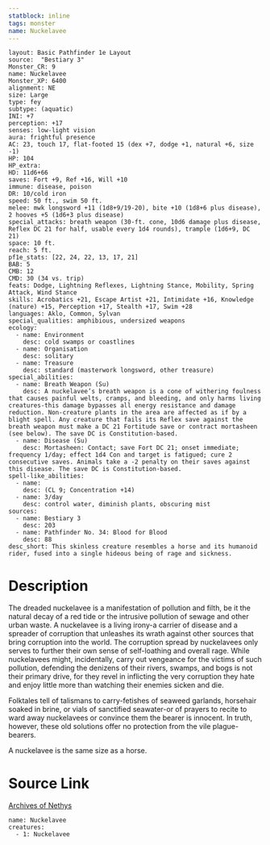 ```yaml
---
statblock: inline
tags: monster
name: Nuckelavee
---
```

```statblock
layout: Basic Pathfinder 1e Layout
source:  "Bestiary 3"
Monster_CR: 9
name: Nuckelavee
Monster_XP: 6400
alignment: NE
size: Large
type: fey
subtype: (aquatic)
INI: +7
perception: +17
senses: low-light vision
aura: frightful presence
AC: 23, touch 17, flat-footed 15 (dex +7, dodge +1, natural +6, size -1)
HP: 104
HP_extra: 
HD: 11d6+66
saves: Fort +9, Ref +16, Will +10
immune: disease, poison
DR: 10/cold iron
speed: 50 ft., swim 50 ft.
melee: mwk longsword +11 (1d8+9/19-20), bite +10 (1d8+6 plus disease), 2 hooves +5 (1d6+3 plus disease)
special_attacks: breath weapon (30-ft. cone, 10d6 damage plus disease, Reflex DC 21 for half, usable every 1d4 rounds), trample (1d6+9, DC 21)
space: 10 ft.
reach: 5 ft.
pf1e_stats: [22, 24, 22, 13, 17, 21]
BAB: 5
CMB: 12
CMD: 30 (34 vs. trip)
feats: Dodge, Lightning Reflexes, Lightning Stance, Mobility, Spring Attack, Wind Stance
skills: Acrobatics +21, Escape Artist +21, Intimidate +16, Knowledge (nature) +15, Perception +17, Stealth +17, Swim +28
languages: Aklo, Common, Sylvan
special_qualities: amphibious, undersized weapons
ecology:
  - name: Environment
    desc: cold swamps or coastlines
  - name: Organisation
    desc: solitary
  - name: Treasure
    desc: standard (masterwork longsword, other treasure)
special_abilities:
  - name: Breath Weapon (Su)
    desc: A nuckelavee’s breath weapon is a cone of withering foulness that causes painful welts, cramps, and bleeding, and only harms living creatures-this damage bypasses all energy resistance and damage reduction. Non-creature plants in the area are affected as if by a blight spell. Any creature that fails its Reflex save against the breath weapon must make a DC 21 Fortitude save or contract mortasheen (see below). The save DC is Constitution-based.
  - name: Disease (Su)
    desc: Mortasheen: Contact; save Fort DC 21; onset immediate; frequency 1/day; effect 1d4 Con and target is fatigued; cure 2 consecutive saves. Animals take a -2 penalty on their saves against this disease. The save DC is Constitution-based.
spell-like_abilities:
  - name:
    desc: (CL 9; Concentration +14)
  - name: 3/day
    desc: control water, diminish plants, obscuring mist
sources:
  - name: Bestiary 3
    desc: 203
  - name: Pathfinder No. 34: Blood for Blood
    desc: 88
desc_short: This skinless creature resembles a horse and its humanoid rider, fused into a single hideous being of rage and sickness.
```
# Description
The dreaded nuckelavee is a manifestation of pollution and filth, be it the natural decay of a red tide or the intrusive pollution of sewage and other urban waste. A nuckelavee is a living irony-a carrier of disease and a spreader of corruption that unleashes its wrath against other sources that bring corruption into the world. The corruption spread by nuckelavees only serves to further their own sense of self-loathing and overall rage. While nuckelavees might, incidentally, carry out vengeance for the victims of such pollution, defending the denizens of their rivers, swamps, and bogs is not their primary drive, for they revel in inflicting the very corruption they hate and enjoy little more than watching their enemies sicken and die.

Folktales tell of talismans to carry-fetishes of seaweed garlands, horsehair soaked in brine, or vials of sanctified seawater-or of prayers to recite to ward away nuckelavees or convince them the bearer is innocent. In truth, however, these old solutions offer no protection from the vile plague-bearers.

A nuckelavee is the same size as a horse.
# Source Link
[Archives of Nethys](https://aonprd.com/MonsterDisplay.aspx?ItemName=Nuckelavee)
```encounter-table
name: Nuckelavee
creatures:
  - 1: Nuckelavee
```
